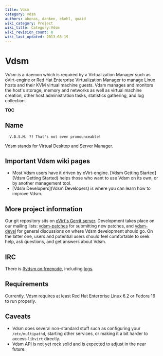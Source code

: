 ```yaml
---
title: Vdsm
category: vdsm
authors: abonas, danken, ekohl, quaid
wiki_category: Project
wiki_title: Category:Vdsm
wiki_revision_count: 8
wiki_last_updated: 2013-08-19
---
```


# Vdsm

*Vdsm* is a daemon which is required by a Virtualization Manager such as oVirt-engine or Red Hat Enterprise Virtualization Manager to manage Linux hosts and their KVM virtual machine guests. Vdsm manages and monitors the host's storage, memory and networks as well as virtual machine creation, other host administration tasks, statistics gathering, and log collection.

__TOC__

## Name

      V.D.S.M. ?? That's not even pronounceable!

Vdsm stands for Virtual Desktop and Server Manager.

## Important Vdsm wiki pages

*   Most Vdsm users have it driven by oVirt-engine. [Vdsm Getting Started](Vdsm Getting Started) helps those who want to use Vdsm on its own, or by another management tool.
*   [Vdsm Developers](Vdsm Developers) is where you can learn how to improve Vdsm.

## More project information

Our git repository sits on [oVirt's Gerrit server](http://gerrit.ovirt.org/gitweb?p=vdsm.git). Development takes place on our mailing lists: [vdsm-patches](https://fedorahosted.org/mailman/listinfo/vdsm-patches) for submitting new patches, and [vdsm-devel](https://fedorahosted.org/mailman/listinfo/vdsm-devel) for general discussions on where Vdsm development should go. On the latter one, users and potential users should feel comfortable to seek help, ask questions, and get answers about Vdsm.

## IRC

There is [#vdsm on freenode](irc://irc.freenode.org/vdsm), including [logs](http://ekohl.nl/vdsm).

## Requirements

Currently, Vdsm requires at least Red Hat Enterprise Linux 6.2 or Fedora 16 to run properly.

## Caveats

*   Vdsm does several non-standard stuff such as configuring your `/etc/multipathd`, starting other services, or making it a bit harder to access `libvirt` directly.
*   Vdsm API is not yet rock solid and is expected to adjust in the near future.

